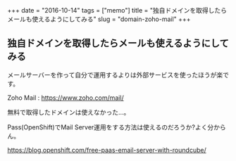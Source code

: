 +++
date = "2016-10-14"
tags =  ["memo"]
title = "独自ドメインを取得したらメールも使えるようにしてみる"
slug = "domain-zoho-mail"
+++

## 独自ドメインを取得したらメールも使えるようにしてみる		

メールサーバーを作って自分で運用するよりは外部サービスを使ったほうが楽です。

Zoho Mail : https://www.zoho.com/mail/
		
無料で取得したドメインは使えなかった...。

Pass(OpenShift)でMail Server運用をする方法は使えるのだろうか?よく分からん。

https://blog.openshift.com/free-paas-email-server-with-roundcube/
	
